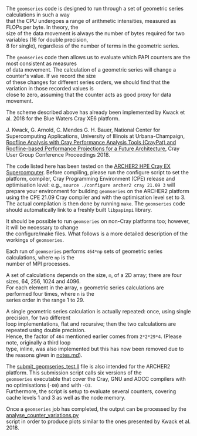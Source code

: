 The `geomseries` code is designed to run through a set of geometric series calculations in such a way<br>
that the CPU undergoes a range of arithmetic intensities, measured as FLOPs per byte. In theory, the<br>
size of the data movement is always the number of bytes required for two variables (16 for double precision,<br>
8 for single), regardless of the number of terms in the geometric series.

The `geomseries` code then allows us to evaluate which PAPI counters are the most consistent as measures<br>
of data movement. The calculation of a geometric series will change a counter's value. If we record the size<br>
of these changes for different series orders, we should find that the variation in those recorded values is<br>
close to zero, assuming that the counter acts as good proxy for data movement.

The scheme described above has already been implemented by Kwack et al. 2018 for the Blue Waters Cray XE6 platform.

J. Kwack, G. Arnold, C. Mendes G. H. Bauer, National Center for Supercomputing Applications, University of Illinois at Urbana-Champaign, [Roofline Analysis with Cray Performance Analysis Tools (CrayPat) and Roofline-based Performance Projections for a Future Architecture](https://bluewaters.ncsa.illinois.edu/liferay-content/document-library/content/BWsymposium_2018_CrayPAT_based_Roofline_Analysis_v02.pdf), Cray User Group Conference Proceedings 2018.

The code listed here has been tested on the [ARCHER2 HPE Cray EX Supercomputer](https://www.archer2.ac.uk/). Before compiling,
please run the configure script to set the platform, compiler, Cray Programming Environment (CPE) release and optimisation level:
e.g., `source ./configure archer2 cray 21.09 3` will prepare your environment for building `geomseries` on the ARCHER2 platform
using the CPE 21.09 Cray compiler and with the optimisation level set to 3. The actual compilation is then done by running `make`.
The `geomseries` code should automatically link to a freshly built `libpapimpi` library.

It should be possible to run `geomseries` on non-Cray platforms too; however, it will be necessary to change<br>
the configure/make files. What follows is a more detailed description of the workings of `geomseries`.

Each run of `geomseries` performs `464*np` sets of geometric series calculations, where `np` is the<br>
number of MPI processes.

A set of calculations depends on the size, `m`, of a 2D array; there are four sizes, 64, 256, 1024 and 4096.<br>
For each element in the array, `n` geometric series calculations are performed four times, where `n` is the<br>
series order in the range 1 to 29. 

A single geometric series calculation is actually repeated: once, using single precision, for two different<br>
loop implementations, flat and recursive; then the two calculations are repeated using double precision.<br>
Hence, the factor of `464` mentioned earlier comes from `2*2*29*4`. (Please note, originally a third loop<br>
type, inline, was also implemented but this has now been removed due to the reasons given in [notes.md](https://github.com/cresta-eu/papi_mpi_lib/blob/master/geomseries/notes.md)).

The [submit_geomseries_test.ll](https://github.com/cresta-eu/papi_mpi_lib/blob/master/geomseries/tests/archer2/submit_geomseries_test.ll) file is also intended for the ARCHER2 platform. This submission script calls six versions of the<br>
`geomseries` executable that cover the Cray, GNU and AOCC compilers with no optimisations (`-O0`) and with `-O3`.<br>
Furthermore, the script is setup to evaluate several counters, covering cache levels 1 and 3 as well as the node memory.

Once a `geomseries` job has completed, the output can be processed by the [analyse_counter_variations.py](https://github.com/cresta-eu/papi_mpi_lib/blob/master/geomseries/python/analyse_counter_variations.py)<br>
script in order to produce plots similar to the ones presented by Kwack et al. 2018.
